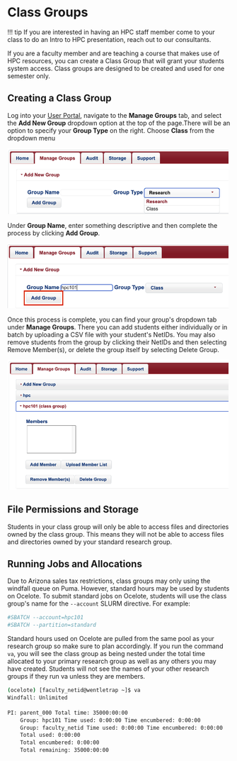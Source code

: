 # Class Groups

!!! tip 
    If you are interested in having an HPC staff member come to your class to do an Intro to HPC presentation, reach out to our consultants.
    
If you are a faculty member and are teaching a course that makes use of HPC resources, you can create a Class Group that will grant your students system access. Class groups are designed to be created and used for one semester only.

## Creating a Class Group

Log into your [User Portal](https://portal.hpc.arizona.edu/), navigate to the **Manage Groups** tab, and select the **Add New Group** dropdown option at the top of the page.There will be an option to specify your **Group Type** on the right. Choose **Class** from the dropdown menu

<img src="images/select-class-group.png" style="width:500px;">

Under **Group Name**, enter something descriptive and then complete the process by clicking **Add Group**.

<img src="images/name_group.png" style="width:500px;">

Once this process is complete, you can find your group's dropdown tab under **Manage Groups**. There you can add students either individually or in batch by uploading a CSV file with your student's NetIDs. You may also remove students from the group by clicking their NetIDs and then selecting Remove Member(s), or delete the group itself by selecting Delete Group.

<img src="images/add_class_members.png" style="width:500px;">

## File Permissions and Storage
Students in your class group will only be able to access files and directories owned by the class group. This means they will not be able to access files and directories owned by your standard research group. 

## Running Jobs and Allocations
Due to Arizona sales tax restrictions, class groups may only using the windfall queue on Puma. However, standard hours may be used by students on Ocelote. To submit standard jobs on Ocelote, students will use the class group's name for the ```--account``` SLURM directive. For example:

```bash
#SBATCH --account=hpc101
#SBATCH --partition=standard
```
Standard hours used on Ocelote are pulled from the same pool as your research group so make sure to plan accordingly. If you run the command ```va```, you will see the class group as being nested under the total time allocated to your primary research group as well as any others you may have created. Students will not see the names of your other research groups if they run va unless they are members. 

```bash
(ocelote) [faculty_netid@wentletrap ~]$ va
Windfall: Unlimited
 
PI: parent_000 Total time: 35000:00:00
    Group: hpc101 Time used: 0:00:00 Time encumbered: 0:00:00
    Group: faculty_netid Time used: 0:00:00 Time encumbered: 0:00:00
    Total used: 0:00:00
    Total encumbered: 0:00:00
    Total remaining: 35000:00:00
```